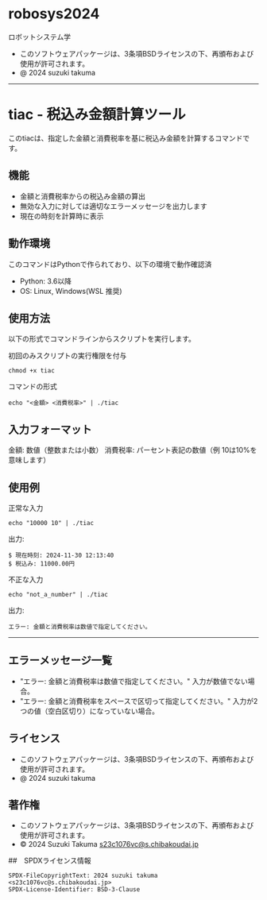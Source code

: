 # robosys2024

ロボットシステム学

-  このソフトウェアパッケージは、3条項BSDライセンスの下、再頒布および使用が許可されます。
- @ 2024 suzuki takuma

--------------------------------------------------------------------------------------------------

# tiac - 税込み金額計算ツール

このtiacは、指定した金額と消費税率を基に税込み金額を計算するコマンドです。

## 機能
- 金額と消費税率からの税込み金額の算出
- 無効な入力に対しては適切なエラーメッセージを出力します
- 現在の時刻を計算時に表示

## 動作環境
このコマンドはPythonで作られており、以下の環境で動作確認済
- Python: 3.6以降
- OS: Linux, Windows(WSL 推奨)

## 使用方法
以下の形式でコマンドラインからスクリプトを実行します。

初回のみスクリプトの実行権限を付与
```
chmod +x tiac
```
コマンドの形式
```
echo "<金額> <消費税率>" | ./tiac
```
## 入力フォーマット
金額:      数値（整数または小数）
消費税率:  パーセント表記の数値（例 10は10%を意味します）

## 使用例
正常な入力
```
echo "10000 10" | ./tiac
```
出力:
```
$ 現在時刻: 2024-11-30 12:13:40
$ 税込み: 11000.00円
```
不正な入力
```
echo "not_a_number" | ./tiac
```
出力:
```
エラー: 金額と消費税率は数値で指定してください。
```

---
## エラーメッセージ一覧
- "エラー: 金額と消費税率は数値で指定してください。"
   入力が数値でない場合。
- "エラー: 金額と消費税率をスペースで区切って指定してください。"
   入力が2つの値（空白区切り）になっていない場合。

## ライセンス
- このソフトウェアパッケージは、3条項BSDライセンスの下、再頒布および使用が許可されます。
- @ 2024 suzuki takuma

## 著作権
- このソフトウェアパッケージは、3条項BSDライセンスの下、再頒布および使用が許可されます。
- © 2024 Suzuki Takuma <s23c1076vc@s.chibakoudai.jp>

##　SPDXライセンス情報
```
SPDX-FileCopyrightText: 2024 suzuki takuma <s23c1076vc@s.chibakoudai.jp>
SPDX-License-Identifier: BSD-3-Clause
```
